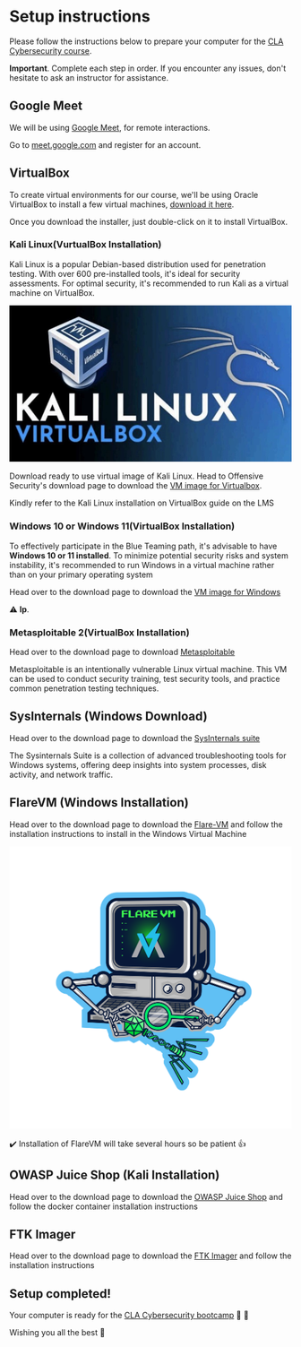 # Setup instructions

Please follow the instructions below to prepare your computer for the [CLA Cybersecurity course](https://codelabsacademy.com/en/courses/cybersecurity).

**Important**. Complete each step in order. If you encounter any issues, don't hesitate to ask an instructor  for assistance.


## Google Meet

We will be using [Google Meet](https://meet.google.com/), for remote interactions.


Go to [meet.google.com](https://meet.google.com) and register for an account.



## VirtualBox

To create virtual environments for our course, we'll be using Oracle VirtualBox to install a few virtual machines, [download it here](https://www.virtualbox.org/wiki/Downloads).

Once you download the installer, just double-click on it to install VirtualBox.


### Kali Linux(VurtualBox Installation)

Kali Linux is a popular Debian-based distribution used for penetration testing. With over 600 pre-installed tools, it's ideal for security assessments. For optimal security, it's recommended to run Kali as a virtual machine on VirtualBox.

![Kali picture](images/kalivirtualbox.jpg)

Download ready to use virtual image of Kali Linux. Head to Offensive Security's download page to download the [VM image for Virtualbox](https://www.kali.org/get-kali/#kali-virtual-machines).

Kindly refer to the Kali Linux installation on VirtualBox guide on the LMS 


### Windows 10 or Windows 11(VirtualBox Installation)

To effectively participate in the Blue Teaming path, it's advisable to have **Windows 10 or 11 installed**. To minimize potential security risks and system instability, it's recommended to run Windows in a virtual machine rather than on your primary operating system

Head over to the download page to download the [VM image for Windows](https://developer.microsoft.com/en-us/windows/downloads/virtual-machines/)

:warning: **Ip**.

### Metasploitable 2(VirtualBox Installation)

Head over to the download page to download [Metasploitable](https://sourceforge.net/projects/metasploitable/)

Metasploitable is an intentionally vulnerable Linux virtual machine. This VM can be used to conduct security training, test security tools, and practice common penetration testing techniques.

## SysInternals (Windows Download)

Head over to the download page to download the [SysInternals suite](https://learn.microsoft.com/en-us/sysinternals/downloads/sysinternals-suite)

The Sysinternals Suite is a collection of advanced troubleshooting tools for Windows systems, offering deep insights into system processes, disk activity, and network traffic.


## FlareVM (Windows Installation)

Head over to the download page to download the [Flare-VM](https://github.com/mandiant/flare-vm) and follow the installation instructions to install in the Windows Virtual Machine

![FlareVM picture](images/flarevm-logo.png)

:heavy_check_mark: Installation of FlareVM will take several hours so be patient :+1:

## OWASP Juice Shop (Kali Installation)

Head over to the download page to download the [OWASP Juice Shop](https://github.com/juice-shop/juice-shop) and follow the docker container installation instructions



## FTK Imager

Head over to the download page to download the [FTK Imager](https://www.exterro.com/digital-forensics-software/ftk-imager) and follow the installation instructions



## Setup completed!

Your computer is ready for the [CLA Cybersecurity bootcamp](https://codelabsacademy.com/en/courses/cybersecurity) :muscle: :clap:

Wishing you all the best :rocket:


